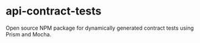 # api-contract-tests
Open source NPM package for dynamically generated contract tests using Prism and Mocha.
